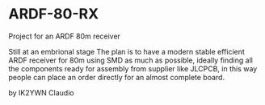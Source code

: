 # ARDF-80-RX
Project for an ARDF 80m receiver

Still at an embrional stage
The plan is to have a modern stable efficient ARDF receiver for 80m using SMD as much as possible, ideally finding all the components ready for assembly from supplier like JLCPCB, in this way people can place an order directly for an almost complete board.

by IK2YWN Claudio
